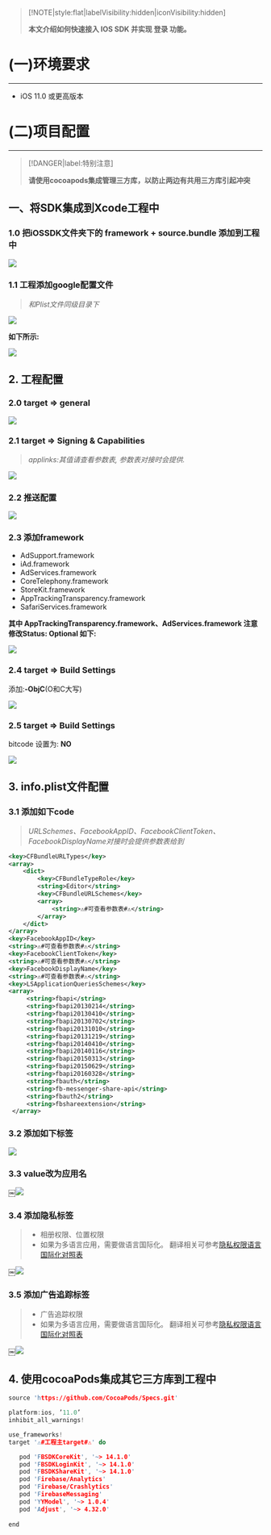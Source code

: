 > [!NOTE|style:flat|labelVisibility:hidden|iconVisibility:hidden]
> 
> **本文介绍如何快速接入 IOS SDK 并实现 登录 功能。**
>

<div style="display:none">
页面提供了 iOS示例项目，可供参考。
</div>

# (一)环境要求
---

- iOS 11.0 或更高版本

# (二)项目配置
---

> [!DANGER|label:特别注意]
>
> **请使用cocoapods集成管理三方库，以防止两边有共用三方库引起冲突**
>

## 一、将SDK集成到Xcode工程中
### 1.0 把iOSSDK文件夹下的 framework + source.bundle 添加到工程中

![](../images/iOSSDK_1.0.0.png)

### 1.1 工程添加google配置文件

> *和Plist文件同级目录下*

![](../images/iOSSDK_1.0.1.png)

**如下所示:**

![](../images/iOSSDK_1.0.1_2.png)

##  2. 工程配置
### 2.0 target => general 
![](../images/iOSSDK_1.0.2.png)

### 2.1 target => Signing & Capabilities

> *applinks:其值请查看参数表, 参数表对接时会提供.*

![](../images/iOSSDK_1.0.3.png)

### 2.2 推送配置
![](../images/iOSSDK_1.0.4.png)

### 2.3 添加framework
- AdSupport.framework
- iAd.framework
- AdServices.framework
- CoreTelephony.framework
- StoreKit.framework
- AppTrackingTransparency.framework
- SafariServices.framework

**其中 AppTrackingTransparency.framework、AdServices.framework    注意修改Status: Optional 如下:**

![](../images/iOSSDK_1.0.5.png)

### 2.4 target => Build Settings  

添加:**-ObjC**(O和C大写) 

![](../images/iOSSDK_2.4.png)

### 2.5 target => Build Settings   

bitcode 设置为: **NO**

![](../images/iOSSDK_2.5.png)

## 3. info.plist文件配置
###  3.1 添加如下code

> *URLSchemes、FacebookAppID、FacebookClientToken、FacebookDisplayName对接时会提供参数表给到*

```xml
<key>CFBundleURLTypes</key>
<array>
	<dict>
		<key>CFBundleTypeRole</key>
		<string>Editor</string>
		<key>CFBundleURLSchemes</key>
		<array>
			<string>⚠️#可查看参数表#⚠️</string>
		</array>
	</dict>
</array>
<key>FacebookAppID</key>
<string>⚠️#可查看参数表#⚠️</string>
<key>FacebookClientToken</key>
<string>⚠️#可查看参数表#⚠️</string>
<key>FacebookDisplayName</key>
<string>⚠️#可查看参数表#⚠️</string>
<key>LSApplicationQueriesSchemes</key>
<array>
     <string>fbapi</string>
     <string>fbapi20130214</string>
     <string>fbapi20130410</string>
     <string>fbapi20130702</string>
     <string>fbapi20131010</string>
     <string>fbapi20131219</string>
     <string>fbapi20140410</string>
     <string>fbapi20140116</string>
     <string>fbapi20150313</string>
     <string>fbapi20150629</string>
     <string>fbapi20160328</string>
     <string>fbauth</string>
     <string>fb-messenger-share-api</string>
     <string>fbauth2</string>
     <string>fbshareextension</string>
 </array>
```
### 3.2 添加如下标签
![](../images/iOSSDK_3.2.png)

### 3.3 value改为应用名
￼![](../images/iOSSDK_3.3.png)

### 3.4 添加隐私标签 

> - 相册权限、位置权限
> - 如果为多语言应用，需要做语言国际化。 翻译相关可参考[隐私权限语言国际化对照表](/started/login/access-privacy-table.md) 

￼![](../images/iOSSDK_3.4.png)

### 3.5 添加广告追踪标签 

> - 广告追踪权限
> - 如果为多语言应用，需要做语言国际化。 翻译相关可参考[隐私权限语言国际化对照表](/started/login/access-privacy-table.md) 

￼![](../images/iOSSDK_3.5.png)

## 4. 使用cocoaPods集成其它三方库到工程中
```c
source 'https://github.com/CocoaPods/Specs.git'

platform:ios, ’11.0’
inhibit_all_warnings!

use_frameworks!
target '⚠️#工程主target#⚠️' do

   pod 'FBSDKCoreKit', '~> 14.1.0'
   pod 'FBSDKLoginKit', '~> 14.1.0'
   pod 'FBSDKShareKit', '~> 14.1.0'
   pod 'Firebase/Analytics'
   pod 'Firebase/Crashlytics'
   pod 'FirebaseMessaging'
   pod 'YYModel', '~> 1.0.4'
   pod 'Adjust', '~> 4.32.0'
   
end
```




